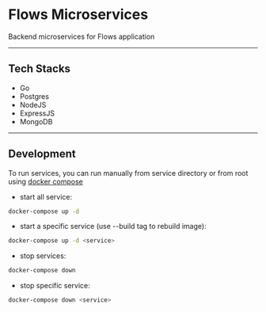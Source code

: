 # Flows Microservices

Backend microservices for Flows application

---

## Tech Stacks

- Go
- Postgres
- NodeJS
- ExpressJS
- MongoDB

---

## Development

To run services, you can run manually from service directory or from root using [docker compose](https://docs.docker.com/compose/)

- start all service:

```bash
docker-compose up -d
```

- start a specific service (use --build tag to rebuild image):

```bash
docker-compose up -d <service>
```

- stop services:

```bash
docker-compose down
```

- stop specific service:

```bash
docker-compose down <service>
```
